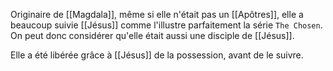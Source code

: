 Originaire de [[Magdala]], même si elle n'était pas un [[Apôtres]], elle a beaucoup suivie [[Jésus]] comme l'illustre parfaitement la série `The Chosen`. On peut donc considérer qu'elle était aussi une disciple de [[Jésus]].

Elle a été libérée grâce à [[Jésus]] de la possession, avant de le suivre.